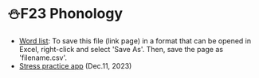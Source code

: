 # ⛄F23 Phonology 

+ [Word list](https://raw.githubusercontent.com/MK316/Fall2023/main/F23Phonology/F23_StressWordList.csv): To save this file (link page) in a format that can be opened in Excel, right-click and select 'Save As'. Then, save the page as 'filename.csv'.   
+ [Stress practice app](https://github.com/MK316/Fall2023/blob/main/F23_StressQuiz.ipynb) (Dec.11, 2023)
